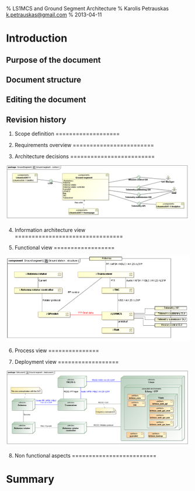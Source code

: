 % LS1MCS and Ground Segment Architecture
% Karolis Petrauskas <k.petrauskas@gmail.com>
% 2013-04-11

Introduction
============

Purpose of the document
-----------------------

Document structure
------------------

Editing the document
--------------------

Revision history
----------------

1. Scope definition
===================

2. Requirements overview
========================

3. Architecture decisions
=========================


![Context of the LS1 ground segment](uml/Component_Diagram__GroundSegment__Ground_segment_-_context.png)


4. Information architecture view
================================

5. Functional view
==================


![Ground segment decomposition](uml/Composite_Structure_Diagram__Ground_segment__Ground_station_-_structure.png)


6. Process view
===============

7. Deployment view
==================


![Dislocation of components composing LS1 ground segment](uml/Deployment_Diagram__Deloyment__Ground_segment_-_deployment.png)


8. Non functional aspects
=========================

Summary
=======


